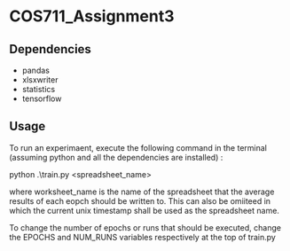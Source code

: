 ﻿# COS711_Assignment3
## Dependencies
* pandas
* xlsxwriter
* statistics
* tensorflow

## Usage
To run an experimaent, execute the following command in the terminal (assuming python and all the dependencies are installed) :

python .\train.py <spreadsheet_name>

where worksheet_name is the name of the spreadsheet that the average results of each eopch should be written to. This can also be omiiteed in which the current unix timestamp shall be used as the spreadsheet name.

To change the number of epochs or runs that should be executed, change the EPOCHS and NUM_RUNS variables respectively at the top of train.py
